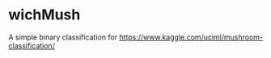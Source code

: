 # wichMush
A simple binary classification for https://www.kaggle.com/uciml/mushroom-classification/
